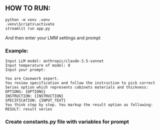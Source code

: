## HOW TO RUN:

```
python -m venv .venv
.venv\Scripts\activate 
streamlit run app.py
```
And then enter your LMM settings and prompt

### Example:

```
Input LLM model: anthropic/claude-3.5-sonnet
Input temperature of model: 0
Input your prompt:

You are Casework expert. 
You review specification and follow the instruction to pick correct Series option which represents cabinets materials and thickness:  
OPTIONS: {OPTIONS} 
INSTRUCTION: {INSTRUCTION}   
SPECIFICATION: {INPUT_TEXT}   
You think step by step. You markup the result option as following:  
RESULT: result series

```

### Create constants.py file with variables for prompt